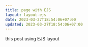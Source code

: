 ```yaml
---
title: page with EJS
layout: layout-ejs
date: 2023-03-27T18:54:06+07:00
updated: 2023-03-27T18:54:06+07:00
---
```


this post using EJS layout